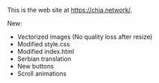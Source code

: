 This is the web site at <https://chia.network/>.

New:     
- Vectorized images (No quality loss after resize)
- Modified style.css
- Modified index.html
- Serbian translation
- New buttons
- Scroll animations
